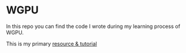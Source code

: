 # WGPU

In this repo you can find the code I wrote during my learning process of WGPU.

This is my primary [resource & tutorial](https://sotrh.github.io/learn-wgpu)